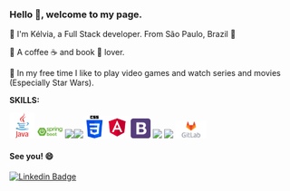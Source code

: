 ### Hello 👋,  welcome to my page.

 🔹 I'm Kélvia, a Full Stack developer. From São Paulo, Brazil 💞️

 🔹 A coffee ☕ and book 📖 lover.

 🔹 In my free time I like to play video games and watch series and movies (Especially Star Wars).


<b> SKILLS: </b>

 <img src="https://github.com/keelcoutinho/portifolio/blob/main/img/java.png" class="card-img-top" style = "width: 45px"> <img src="https://github.com/keelcoutinho/portifolio/blob/main/img/spring.png" class="card-img-top" style = "width: 45px"> <img src="https://i.ibb.co/NTPVfkr/javascript.png" class="card-img-top" style = "width: 35px"><img src="https://i.ibb.co/cyZb5YY/html.png" class="card-img-top" style = "width: 45px"><img src="https://github.com/keelcoutinho/portifolio/blob/main/img/css.png" class="card-img-top" style = "width: 40px"><img src="https://github.com/keelcoutinho/portifolio/blob/main/img/angular.png" class="card-img-top" style = "width: 40px"> <img src="https://github.com/keelcoutinho/portifolio/blob/main/img/bootstrap.png" class="card-img-top" style = "width: 35px">  <img src="https://i.ibb.co/fHW0z85/git.png" class="card-img-top" style = "width: 40px">  <img src="https://i.ibb.co/0ZWPWqV/gitHub.png" class="card-img-top" style = "width: 40px"> <img src="https://github.com/keelcoutinho/portifolio/blob/main/img/gitLab2.png" class="card-img-top" style = "width: 55px"> 


#### See you! 😄
[![Linkedin Badge](https://img.shields.io/badge/-LinkedIn-blue?style=flat-square&logo=Linkedin&logoColor=white&link=https://www.linkedin.com/in/fagnerpsantos/)](https://www.linkedin.com/in/anakelvia-coutinho/)

